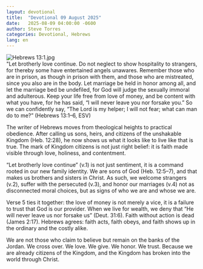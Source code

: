 ```yaml
---
layout: devotional
title:  "Devotional 09 August 2025"
date:   2025-08-09 04:00:00 -0600
author: Steve Torres
categories: Devotional, Hebrews
lang: en
---
```

<img src="https://sitemedia.esteeb.com/file/esteebcomsitemedia/devotional_images/Hebrews/Heb-13_1.jpg?raw=true" alt="Hebrews 13:1.jpg" style="max-width: 100%; height: auto;">

<div class="scripture">
  "Let brotherly love continue. Do not neglect to show hospitality to strangers, for thereby some have entertained angels unawares. Remember those who are in prison, as though in prison with them, and those who are mistreated, since you also are in the body. Let marriage be held in honor among all, and let the marriage bed be undefiled, for God will judge the sexually immoral and adulterous. Keep your life free from love of money, and be content with what you have, for he has said, “I will never leave you nor forsake you.” So we can confidently say, “The Lord is my helper; I will not fear; what can man do to me?” (Hebrews 13:1–6, ESV)
</div>

The writer of Hebrews moves from theological heights to practical obedience. After calling us sons, heirs, and citizens of the unshakable Kingdom (Heb. 12:28), he now shows us what it looks like to live like that is true. The mark of Kingdom citizens is not just right belief: it is faith made visible through love, holiness, and contentment.

“Let brotherly love continue” (v.1) is not just sentiment, it is a command rooted in our new family identity. We are sons of God (Heb. 12:5–7), and that makes us brothers and sisters in Christ. As such, we welcome strangers (v.2), suffer with the persecuted (v.3), and honor our marriages (v.4) not as disconnected moral choices, but as signs of who we are and whose we are.

Verse 5 ties it together: the love of money is not merely a vice, it is a failure to trust that God is our provider. When we live for wealth, we deny that “He will never leave us nor forsake us” (Deut. 31:6). Faith without action is dead (James 2:17). Hebrews agrees: faith acts, faith obeys, and faith shows up in the ordinary and the costly alike.

We are not those who claim to believe but remain on the banks of the Jordan. We cross over. We love. We give. We honor. We trust. Because we are already citizens of the Kingdom, and the Kingdom has broken into the world through Christ.
